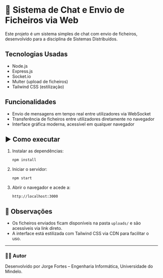 # 💬 Sistema de Chat e Envio de Ficheiros via Web

Este projeto é um sistema simples de chat com envio de ficheiros, desenvolvido para a disciplina de Sistemas Distribuídos.

## Tecnologias Usadas

- Node.js
- Express.js
- Socket.io
- Multer (upload de ficheiros)
- Tailwind CSS (estilização)

## Funcionalidades

- Envio de mensagens em tempo real entre utilizadores via WebSocket
- Transferência de ficheiros entre utilizadores diretamente no navegador
- Interface gráfica moderna, acessível em qualquer navegador

## ▶ Como executar

1. Instalar as dependências:
   ```bash
   npm install
   ```

2. Iniciar o servidor:
   ```bash
   npm start
   ```

3. Abrir o navegador e acede a:
   ```
   http://localhost:3000
   ```

## 📌 Observações

- Os ficheiros enviados ficam disponíveis na pasta `uploads/` e são acessíveis via link direto.
- A interface está estilizada com Tailwind CSS via CDN para facilitar o uso.

---

### 👨‍💻 Autor
Desenvolvido por Jorge Fortes – Engenharia Informática, Universidade do Mindelo.
